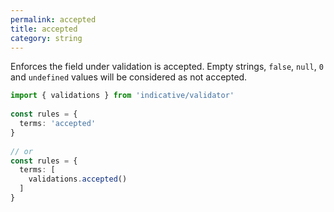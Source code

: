 ```yaml
---
permalink: accepted
title: accepted
category: string
---
```


Enforces the field under validation is accepted. Empty strings, `false`, `null`,
`0` and `undefined` values will be considered as not accepted.
 
```ts
import { validations } from 'indicative/validator'
 
const rules = {
  terms: 'accepted'
}
 
// or
const rules = {
  terms: [
    validations.accepted()
  ]
}
```